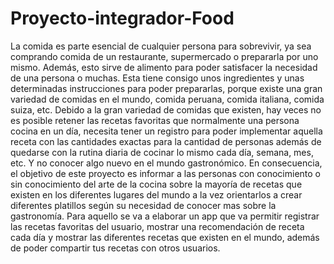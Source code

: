 # Proyecto-integrador-Food

La comida es parte esencial de cualquier persona para sobrevivir, ya sea comprando comida de un restaurante, supermercado o prepararla por uno mismo. Además, esto sirve de alimento para poder satisfacer la necesidad de una persona o muchas. Esta tiene consigo unos ingredientes y unas determinadas instrucciones para poder prepararlas, porque existe una gran variedad de comidas en el mundo, comida peruana, comida italiana, comida suiza, etc. Debido a la gran variedad de comidas que existen, hay veces no es posible retener las recetas favoritas que normalmente una persona cocina en un día, necesita tener un registro para poder implementar aquella receta con las cantidades exactas para la cantidad de personas además de quedarse con la rutina diaria de cocinar lo mismo cada día, semana, mes, etc. Y no conocer algo nuevo en el mundo gastronómico.
En consecuencia, el objetivo de este proyecto es informar a las personas con conocimiento o sin conocimiento del arte de la cocina sobre la mayoría de recetas que existen en los diferentes lugares del mundo a la vez orientarlos a crear diferentes platillos según su necesidad de conocer mas sobre la gastronomía. Para aquello se va a elaborar un app que va permitir registrar las recetas favoritas del usuario, mostrar una recomendación de receta cada día y mostrar las diferentes recetas que existen en el mundo, además de poder compartir tus recetas con otros usuarios.
